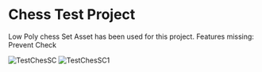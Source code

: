 # Chess Test Project
 
Low Poly chess Set Asset has been used for this project.
Features missing: Prevent Check

![TestChesSC](https://user-images.githubusercontent.com/95224827/177557609-08f8dc6f-6cbb-4c3f-ba27-0ea4c33742de.PNG)
![TestChesSC1](https://user-images.githubusercontent.com/95224827/177557612-715966d8-cb1a-44f2-8033-3b38b0737d75.PNG)
